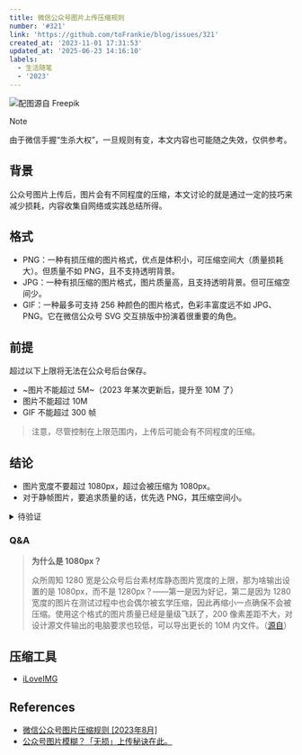 ```yaml
---
title: 微信公众号图片上传压缩规则
number: '#321'
link: 'https://github.com/toFrankie/blog/issues/321'
created_at: '2023-11-01 17:31:53'
updated_at: '2025-06-23 14:16:10'
labels:
  - 生活随笔
  - '2023'
---
```


![配图源自 Freepik](https://cdn.jsdelivr.net/gh/toFrankie/blog@main/images/2023/11/1699607726108.jpg)

> [!NOTE]
> 由于微信手握“生杀大权”，一旦规则有变，本文内容也可能随之失效，仅供参考。

## 背景

公众号图片上传后，图片会有不同程度的压缩，本文讨论的就是通过一定的技巧来减少损耗，内容收集自网络或实践总结所得。

## 格式

- PNG：一种有损压缩的图片格式，优点是体积小，可压缩空间大（质量损耗大）。但质量不如 PNG，且不支持透明背景。
- JPG：一种有损压缩的图片格式，图片质量高，且支持透明背景。但可压缩空间少。
- GIF：一种最多可支持 256 种颜色的图片格式，色彩丰富度远不如 JPG、PNG。它在微信公众号 SVG 交互排版中扮演着很重要的角色。

## 前提

超过以下上限将无法在公众号后台保存。

- ~图片不能超过 5M~（2023 年某次更新后，提升至 10M 了）
- 图片不能超过 10M
- GIF 不能超过 300 帧

> 注意，尽管控制在上限范围内，上传后可能会有不同程度的压缩。

## 结论

- 图片宽度不要超过 1080px，超过会被压缩为 1080px。
- 对于静帧图片，要追求质量的话，优先选 PNG，其压缩空间小。


<details>
    <summary>待验证</summary>
    
- GIF 帧数大于 60 帧，不被压缩
- GIF 帧数小于 60 帧：
    - 宽度小于等于 640px，不被压缩
    - 宽度大于 640px，被压缩为 640px
- 图片像素总数（宽 × 高）不超过 600w
</details>

### Q&A

> **为什么是 1080px？**
>
> 众所周知 1280 宽是公众号后台素材库静态图片宽度的上限，那为啥输出设置的是 1080px，而不是 1280px？——第一是因为好记，第二是因为 1280 宽度的图片在测试过程中也会偶尔被玄学压缩，因此再缩小一点确保不会被压缩。使用这个格式的图片质量已经是量级飞跃了，200 像素差距不大，对设计源文件输出的电脑要求也较低，可以导出更长的 10M 内文件。（[源自](https://mp.weixin.qq.com/s/NnCfLDIkz_z-LeZy-P3lmg)）


## 压缩工具

- [iLoveIMG](https://www.iloveimg.com/compress-image)


## References

- [微信公众号图片压缩规则 [2023年8月]](https://zhuanlan.zhihu.com/p/37782158)
- [公众号图片模糊？「无损」上传秘诀在此。](https://mp.weixin.qq.com/s/NnCfLDIkz_z-LeZy-P3lmg)
